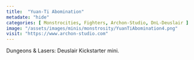 ```yaml
---
title:  "Yuan-Ti Abomination"
metadate: "hide"
categories: [ Monstrocities, Fighters, Archon-Studio, DnL-Deuslair ]
image: "/assets/images/minis/monstrosity/YuanTiAbomination4.png"
visit: "https://www.archon-studio.com"
---
```

Dungeons & Lasers: Deuslair Kickstarter mini.